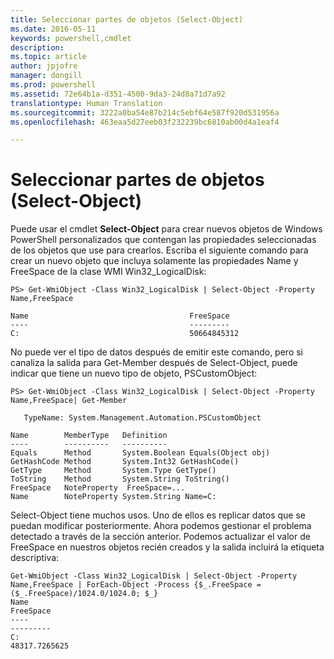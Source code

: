 ```yaml
---
title: Seleccionar partes de objetos (Select-Object)
ms.date: 2016-05-11
keywords: powershell,cmdlet
description: 
ms.topic: article
author: jpjofre
manager: dongill
ms.prod: powershell
ms.assetid: 72e64b1a-d351-4500-9da3-24d8a71d7a92
translationtype: Human Translation
ms.sourcegitcommit: 3222a0ba54e87b214c5ebf64e587f920d531956a
ms.openlocfilehash: 463eaa5d27eeb03f232239bc6810ab00d4a1eaf4

---
```


# Seleccionar partes de objetos (Select-Object)
Puede usar el cmdlet **Select-Object** para crear nuevos objetos de Windows PowerShell personalizados que contengan las propiedades seleccionadas de los objetos que use para crearlos. Escriba el siguiente comando para crear un nuevo objeto que incluya solamente las propiedades Name y FreeSpace de la clase WMI Win32_LogicalDisk:

```
PS> Get-WmiObject -Class Win32_LogicalDisk | Select-Object -Property Name,FreeSpace

Name                                    FreeSpace
----                                    ---------
C:                                      50664845312
```

No puede ver el tipo de datos después de emitir este comando, pero si canaliza la salida para Get-Member después de Select-Object, puede indicar que tiene un nuevo tipo de objeto, PSCustomObject:

```
PS> Get-WmiObject -Class Win32_LogicalDisk | Select-Object -Property Name,FreeSpace| Get-Member

   TypeName: System.Management.Automation.PSCustomObject

Name        MemberType   Definition
----        ----------   ----------
Equals      Method       System.Boolean Equals(Object obj)
GetHashCode Method       System.Int32 GetHashCode()
GetType     Method       System.Type GetType()
ToString    Method       System.String ToString()
FreeSpace   NoteProperty  FreeSpace=...
Name        NoteProperty System.String Name=C:
```

Select-Object tiene muchos usos. Uno de ellos es replicar datos que se puedan modificar posteriormente. Ahora podemos gestionar el problema detectado a través de la sección anterior. Podemos actualizar el valor de FreeSpace en nuestros objetos recién creados y la salida incluirá la etiqueta descriptiva:

```
Get-WmiObject -Class Win32_LogicalDisk | Select-Object -Property Name,FreeSpace | ForEach-Object -Process {$_.FreeSpace = ($_.FreeSpace)/1024.0/1024.0; $_}
Name                                                                  FreeSpace
----                                                                  ---------
C:                                                                48317.7265625
```




<!--HONumber=Aug16_HO4-->


